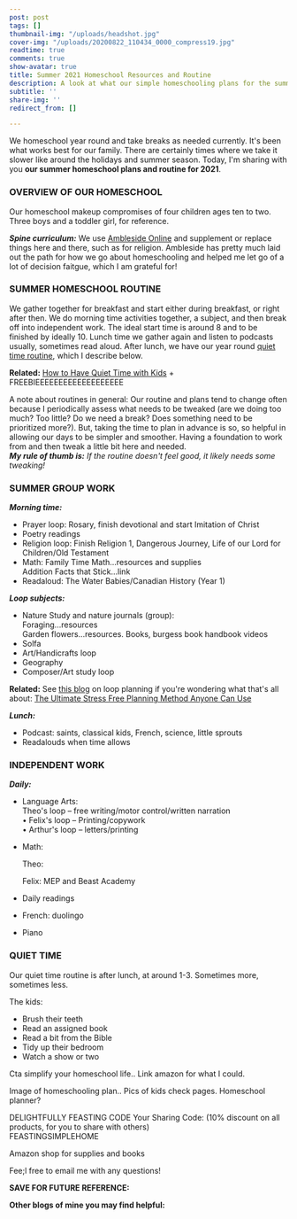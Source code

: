 ```yaml
---
post: post
tags: []
thumbnail-img: "/uploads/headshot.jpg"
cover-img: "/uploads/20200822_110434_0000_compress19.jpg"
readtime: true
comments: true
show-avatar: true
title: Summer 2021 Homeschool Resources and Routine
description: A look at what our simple homeschooling plans for the summer.
subtitle: ''
share-img: ''
redirect_from: []

---
```

We homeschool year round and take breaks as needed currently. It's been what works best for our family. There are certainly times where we take it slower like around the holidays and summer season. Today, I'm sharing with you **our summer homeschool plans and routine for 2021**.

### OVERVIEW OF OUR HOMESCHOOL

Our homeschool makeup compromises of four children ages ten to two. Three boys and a toddler girl, for reference.

**_Spine curriculum:_** We use [Ambleside Online](https://www.amblesideonline.org/) and supplement or replace things here and there, such as for religion. Ambleside has pretty much laid out the path for how we go about homeschooling and helped me let go of a lot of decision faitgue, which I am grateful for!

### SUMMER HOMESCHOOL ROUTINE

We gather together for breakfast and start either during breakfast, or right after then. We do morning time activities together, a subject, and then break off into independent work. The ideal start time is around 8 and to be finished by ideally 10. Lunch time we gather again and listen to podcasts usually, sometimes read aloud. After lunch, we have our year round [quiet time routine](https://www.simplehomemom.com/how-to-have-quiet-time-with-kids/), which I describe below.

**Related:** [How to Have Quiet Time with Kids](https://www.simplehomemom.com/how-to-have-quiet-time-with-kids/) + FREEBIEEEEEEEEEEEEEEEEEEE

A note about routines in general: Our routine and plans tend to change often because I periodically assess what needs to be tweaked (are we doing too much? Too little? Do we need a break? Does something need to be prioritized more?). But, taking the time to plan in advance is so, so helpful in allowing our days to be simpler and smoother. Having a foundation to work from and then tweak a little bit here and needed.  
**_My rule of thumb is:_** _If the routine doesn't feel good, it likely needs some tweaking!_

### SUMMER GROUP WORK

**_Morning time:_**

* Prayer loop: Rosary, finish devotional and start Imitation of Christ
* Poetry readings
* Religion loop: Finish Religion 1, Dangerous Journey, Life of our Lord for Children/Old Testament
* Math: Family Time Math...resources and supplies  
  Addition Facts that Stick...link
* Readaloud: The Water Babies/Canadian History (Year 1)

**_Loop subjects:_**

* Nature Study and nature journals (group):  
  Foraging...resources  
  Garden flowers...resources. Books, burgess book handbook videos
* Solfa
* Art/Handicrafts loop
* Geography
* Composer/Art study loop

**Related:** See [this blog](https://www.simplehomemom.com/the-ultimate-stress-free-planning-method-anyone-can-use/) on loop planning if you're wondering what that's all about: [The Ultimate Stress Free Planning Method Anyone Can Use](https://www.simplehomemom.com/the-ultimate-stress-free-planning-method-anyone-can-use/)

**_Lunch:_**

* Podcast: saints, classical kids, French, science, little sprouts
* Readalouds when time allows

### INDEPENDENT WORK

**_Daily:_**

* Language Arts:  
  Theo's loop – free writing/motor control/written narration  
  • Felix's loop – Printing/copywork  
  • Arthur's loop – letters/printing
* Math: 

  Theo: 

  Felix: MEP and Beast Academy
* Daily readings
* French: duolingo
* Piano

### QUIET TIME

Our quiet time routine is after lunch, at around 1-3. Sometimes more, sometimes less.

The kids:

* Brush their teeth
* Read an assigned book
* Read a bit from the Bible
* Tidy up their bedroom
* Watch a show or two

Cta simplify your homeschool life.. Link amazon for what I could.

Image of homeschooling plan.. Pics of kids check pages. Homeschool planner?

DELIGHTFULLY FEASTING CODE Your Sharing Code: (10% discount on all products, for you to share with others)  
FEASTINGSIMPLEHOME

Amazon shop for supplies and books

Fee;l free to email me with any questions!

**SAVE FOR FUTURE REFERENCE:**

**Other blogs of mine you may find helpful:**